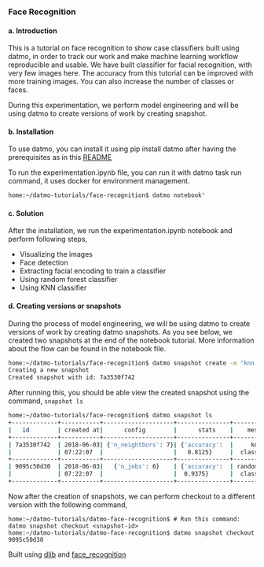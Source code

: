 ### Face Recognition

#### a. Introduction

This is a tutorial on face recognition to show case classifiers built using datmo, in order to track our work and make machine learning workflow reproducible and usable. We have built classifier for facial recognition, with very few images here. The accuracy from this tutorial can be improved with more training images. You can also increase the number of classes or faces. 

During this experimentation, we perform model engineering and will be using datmo to create versions of work by creating snapshot.

#### b. Installation
To use datmo, you can install it using pip install datmo after having the prerequisites as in this [README](https://github.com/datmo/datmo)

To run the experimentation.ipynb file, you can run it with datmo task run command, it uses docker for environment management.

```bash
home:~/datmo-tutorials/face-recognition$ datmo notebook"
```
#### c. Solution
After the installation, we run the experimentation.ipynb notebook and perform following steps,

* Visualizing the images
* Face detection
* Extracting facial encoding to train a classifier
* Using random forest classifier 
* Using KNN classifier

#### d. Creating versions or snapshots
During the process of model engineering, we will be using datmo to create versions of work by creating datmo snapshots. As you see below, we created two snapshots at the end of the notebook tutorial. More information about the flow can be found in the notebook file.

```bash
home:~/datmo-tutorials/face-recognition$ datmo snapshot create -m "knn classifier"
Creating a new snapshot
Created snapshot with id: 7a3530f742
```

After running this, you should be able view the created snapshot using the command, `snapshot ls`

```bash
home:~/datmo-tutorials/face-recognition$ datmo snapshot ls
+-------------+-----------+--------------------+---------------+--------------+-------+
|   id        | created at|      config        |      stats    |    message   | label |
+-------------+-----------+--------------------+---------------+--------------+-------+
| 7a3530f742  | 2018-06-03| {'n_neightbors': 7}| {'accuracy':  |     knn      |  None |
|             | 07:22:07  |                    |   0.8125}     |  classifier  |       |
+-------------+-----------+--------------------+---------------+--------------+-------+
| 9095c50d30  | 2018-06-03|   {'n_jobs': 6}    | {'accuracy':  | random forest|  None |
|             | 07:22:07  |                    |  0.9375}      |  classifier  |       |
+-------------+-----------+--------------------+---------------+--------------+-------+
```
Now after the creation of snapshots, we can perform checkout to a different version with the following command,

```
home:~/datmo-tutorials/datmo-face-recognition$ # Run this command: datmo snapshot checkout <snapshot-id>
home:~/datmo-tutorials/datmo-face-recognition$ datmo snapshot checkout 9095c50d30
```
Built using [dlib](http://blog.dlib.net/2017/02/high-quality-face-recognition-with-deep.html) and [face_recognition](https://github.com/ageitgey/face_recognition)
